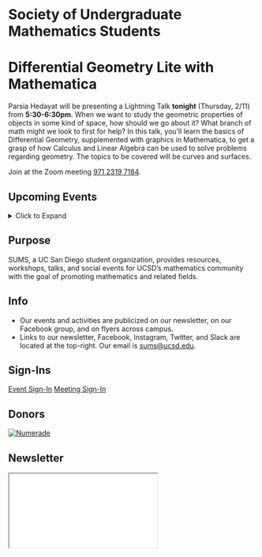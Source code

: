 # Society of Undergraduate Mathematics Students

<!-- Insert an `Announcement` component here when applicable -->
<Announcement>

# Differential Geometry Lite with Mathematica

Parsia Hedayat will be presenting a Lightning Talk **tonight** (Thursday, 2/11) from **5:30-6:30pm**.
When we want to study the geometric properties of objects in some kind of space, how should we go about it?
What branch of math might we look to first for help?
In this talk, you’ll learn the basics of Differential Geometry, supplemented with graphics in Mathematica, to get a grasp of how Calculus and Linear Algebra can be used to solve problems regarding geometry.
The topics to be covered will be curves and surfaces.

Join at the Zoom meeting [971 2319 7184](https://ucsd.zoom.us/j/97123197184).

</Announcement>

## Upcoming Events

<details>
    <summary>Click to Expand</summary>
    <iframe src="https://calendar.google.com/calendar/embed?src=slpj546eineo7jbkr2cqvmtcm0%40group.calendar.google.com&ctz=America%2FLos_Angeles&mode=AGENDA" style="border: 0" width="100%" height="600" frameborder="0" scrolling="no"></iframe>
</details>

## Purpose

SUMS, a UC San Diego student organization, provides resources, workshops, talks, and social events for UCSD’s mathematics community with the goal of promoting mathematics and related fields.

## Info

* Our events and activities are publicized on our newsletter, on our Facebook group, and on flyers across campus.
* Links to our newsletter, Facebook, Instagram, Twitter, and Slack are located at the top-right. Our email is [sums@ucsd.edu](mailto:sums@ucsd.edu).

## Sign-Ins

<a class="btn btn-primary btn-lg btn-block" rel="noopener noreferrer" href="./event-sign-in.html">Event Sign-In</a>
<a class="btn btn-secondary btn-lg btn-block" rel="noopener noreferrer" href="./meeting-sign-in.html">Meeting Sign-In</a>

## Donors

<a href="https://www.numerade.com/"><img class="donor" src="donors/numerade.png" alt="Numerade"></a>

## Newsletter

<iframe class="newsletter rounded" src="./newsletters/latest.html"></iframe>
